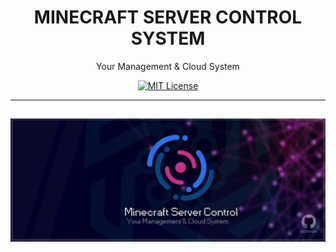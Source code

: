 <div align="center">

# MINECRAFT SERVER CONTROL SYSTEM
Your Management &amp; Cloud System

[![MIT License](https://img.shields.io/github/license/pl3xgaming/Purpur?&logo=github)](License)
</div>

---
![Banner](.idea/images/banner.png)
---
